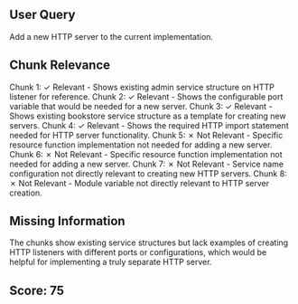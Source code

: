## User Query
Add a new HTTP server to the current implementation.

## Chunk Relevance
Chunk 1: ✓ Relevant - Shows existing admin service structure on HTTP listener for reference.
Chunk 2: ✓ Relevant - Shows the configurable port variable that would be needed for a new server.
Chunk 3: ✓ Relevant - Shows existing bookstore service structure as a template for creating new servers.
Chunk 4: ✓ Relevant - Shows the required HTTP import statement needed for HTTP server functionality.
Chunk 5: ✗ Not Relevant - Specific resource function implementation not needed for adding a new server.
Chunk 6: ✗ Not Relevant - Specific resource function implementation not needed for adding a new server.
Chunk 7: ✗ Not Relevant - Service name configuration not directly relevant to creating new HTTP servers.
Chunk 8: ✗ Not Relevant - Module variable not directly relevant to HTTP server creation.

## Missing Information
The chunks show existing service structures but lack examples of creating HTTP listeners with different ports or configurations, which would be helpful for implementing a truly separate HTTP server.

## Score: 75